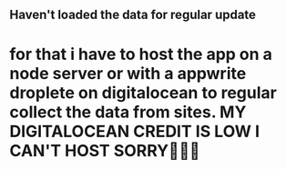 ## Haven't loaded the data for regular update 
# for that i have to host the app on a node server or with a appwrite droplete on digitalocean to regular collect the data from sites. MY DIGITALOCEAN CREDIT IS LOW I CAN'T HOST SORRY🙇‍♀️🙇
